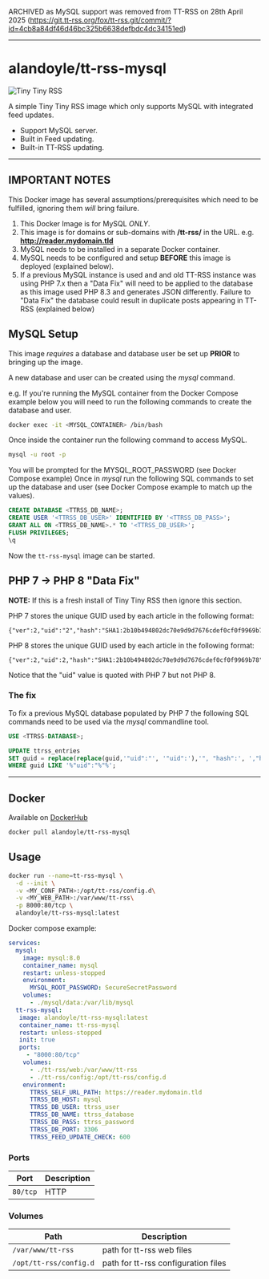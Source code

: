 
ARCHIVED as MySQL support was removed from TT-RSS on 28th April 2025 (https://git.tt-rss.org/fox/tt-rss.git/commit/?id=4cb8a84df46d46bc325b6638defbdc4dc34151ed)

---

# alandoyle/tt-rss-mysql

![Tiny Tiny RSS](https://community.tt-rss.org/uploads/default/optimized/1X/18a2e96275d1fffb21cce225d30a87be4544db60_2_180x180.png)

A simple Tiny Tiny RSS image which only supports MySQL with integrated feed updates.

+ Support MySQL server.
+ Built in Feed updating.
+ Built-in TT-RSS updating.

----
## IMPORTANT NOTES

This Docker image has several assumptions/prerequisites which need to be  fulfilled, ignoring them *will* bring failure.

1. This Docker Image is for MySQL _ONLY_.
1. This image is for domains or sub-domains with **/tt-rss/** in the URL. e.g. **http://reader.mydomain.tld**
1. MySQL needs to be installed in a separate Docker container.
1. MySQL needs to be configured and setup **BEFORE** this image is deployed (explained below).
1. If a previous MySQL instance is used and and old TT-RSS instance was using PHP 7.x then a "Data Fix" will need to be applied to the database as this image used PHP 8.3 and generates JSON differently. Failure to "Data Fix" the database could result in duplicate posts appearing in TT-RSS (explained below)

## MySQL Setup

This image _requires_ a database and database user be set up **PRIOR** to bringing up the image.

A new database and user can be created using the _mysql_ command.

e.g. If you're running the MySQL container from the Docker Compose example below you will need to run the following commands to create the database and user.

```bash
docker exec -it <MYSQL_CONTAINER> /bin/bash
```
Once inside the container run the following command to access MySQL.
```bash
mysql -u root -p
```
You will be prompted for the MYSQL_ROOT_PASSWORD (see Docker Compose example)
Once in _mysql_ run the following SQL commands to set up the database and user (see Docker Compose example to match up the values).
```sql
CREATE DATABASE <TTRSS_DB_NAME>;
CREATE USER '<TTRSS_DB_USER>' IDENTIFIED BY '<TTRSS_DB_PASS>';
GRANT ALL ON <TTRSS_DB_NAME>.* TO '<TTRSS_DB_USER>';
FLUSH PRIVILEGES;
\q
```

Now the `tt-rss-mysql` image can be started.

## PHP 7 -> PHP 8 "Data Fix"

**NOTE:** If this is a fresh install of Tiny Tiny RSS then ignore this section.

PHP 7 stores the unique GUID used by each article in the following format:
```
{"ver":2,"uid":"2","hash":"SHA1:2b10b494802dc70e9d9d7676cdef0cf0f9969b78"}
```

PHP 8 stores the unique GUID used by each article in the following format:
```
{"ver":2,"uid":2,"hash":"SHA1:2b10b494802dc70e9d9d7676cdef0cf0f9969b78"}
```

Notice that the "uid" value is quoted with PHP 7 but not PHP 8.

### The fix
To fix a previous MySQL database populated by PHP 7 the following SQL commands need to be used via the _mysql_ commandline tool.
```sql
USE <TTRSS-DATABASE>;

UPDATE ttrss_entries
SET guid = replace(replace(guid,'"uid":"', '"uid":'),'", "hash":', ',"hash":')
WHERE guid LIKE '%"uid":"%"%';
```
----

## Docker 

Available on [DockerHub](https://hub.docker.com/r/alandoyle/tt-rss-mysql)
```bash
docker pull alandoyle/tt-rss-mysql
```

## Usage

```bash
docker run --name=tt-rss-mysql \
  -d --init \
  -v <MY_CONF_PATH>:/opt/tt-rss/config.d\
  -v <MY_WEB_PATH>:/var/www/tt-rss\
  -p 8000:80/tcp \
  alandoyle/tt-rss-mysql:latest
```

Docker compose example:

```yaml
services:
  mysql:
    image: mysql:8.0
    container_name: mysql
    restart: unless-stopped
    environment:
      MYSQL_ROOT_PASSWORD: SecureSecretPassword
    volumes:
      - ./mysql/data:/var/lib/mysql
  tt-rss-mysql:
   image: alandoyle/tt-rss-mysql:latest
   container_name: tt-rss-mysql
   restart: unless-stopped
   init: true
   ports:
     - "8000:80/tcp"
    volumes:
      - ./tt-rss/web:/var/www/tt-rss
      - ./tt-rss/config:/opt/tt-rss/config.d
    environment:
      TTRSS_SELF_URL_PATH: https://reader.mydomain.tld
      TTRSS_DB_HOST: mysql
      TTRSS_DB_USER: ttrss_user
      TTRSS_DB_NAME: ttrss_database
      TTRSS_DB_PASS: ttrss_password
      TTRSS_DB_PORT: 3306
      TTRSS_FEED_UPDATE_CHECK: 600
```

### Ports

| Port     | Description           |
|----------|-----------------------|
| `80/tcp` | HTTP                  |

### Volumes

| Path    | Description                           |
|---------|---------------------------------------|
| `/var/www/tt-rss` | path for tt-rss web files |
| `/opt/tt-rss/config.d` | path for tt-rss configuration files          |
